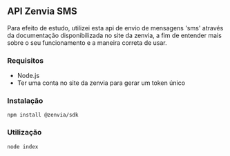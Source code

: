## API Zenvia SMS

Para efeito de estudo, utilizei esta api de envio de mensagens 'sms' através da documentação disponibilizada no site da zenvia, a fim de entender mais sobre o seu funcionamento e a maneira correta de usar.

### Requisitos

- Node.js
- Ter uma conta no site da zenvia para gerar um token único

### Instalação 

`npm install @zenvia/sdk`

### Utilização

`node index`
